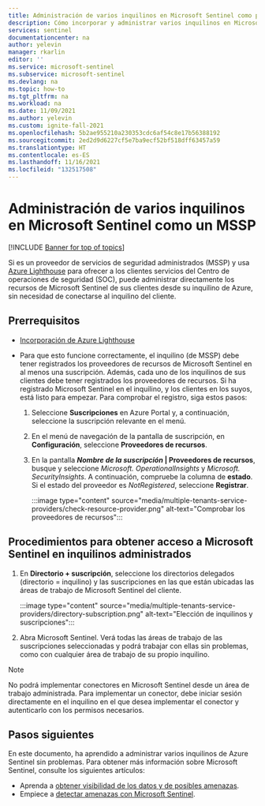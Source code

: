 ```yaml
---
title: Administración de varios inquilinos en Microsoft Sentinel como proveedor de servicios de seguridad administrados | Microsoft Docs
description: Cómo incorporar y administrar varios inquilinos en Microsoft Sentinel como un proveedor de servicios de seguridad administrados (MSSP) mediante Azure Lighthouse.
services: sentinel
documentationcenter: na
author: yelevin
manager: rkarlin
editor: ''
ms.service: microsoft-sentinel
ms.subservice: microsoft-sentinel
ms.devlang: na
ms.topic: how-to
ms.tgt_pltfrm: na
ms.workload: na
ms.date: 11/09/2021
ms.author: yelevin
ms.custom: ignite-fall-2021
ms.openlocfilehash: 5b2ae955210a230353cdc6af54c8e17b56388192
ms.sourcegitcommit: 2ed2d9d6227cf5e7ba9ecf52bf518dff63457a59
ms.translationtype: HT
ms.contentlocale: es-ES
ms.lasthandoff: 11/16/2021
ms.locfileid: "132517508"
---
```

# <a name="manage-multiple-tenants-in-microsoft-sentinel-as-an-mssp"></a>Administración de varios inquilinos en Microsoft Sentinel como un MSSP

[!INCLUDE [Banner for top of topics](./includes/banner.md)]

Si es un proveedor de servicios de seguridad administrados (MSSP) y usa [Azure Lighthouse](../lighthouse/overview.md) para ofrecer a los clientes servicios del Centro de operaciones de seguridad (SOC), puede administrar directamente los recursos de Microsoft Sentinel de sus clientes desde su inquilino de Azure, sin necesidad de conectarse al inquilino del cliente. 

## <a name="prerequisites"></a>Prerrequisitos

- [Incorporación de Azure Lighthouse](../lighthouse/how-to/onboard-customer.md)

- Para que esto funcione correctamente, el inquilino (de MSSP) debe tener registrados los proveedores de recursos de Microsoft Sentinel en al menos una suscripción. Además, cada uno de los inquilinos de sus clientes debe tener registrados los proveedores de recursos. Si ha registrado Microsoft Sentinel en el inquilino, y los clientes en los suyos, está listo para empezar. Para comprobar el registro, siga estos pasos:

    1. Seleccione **Suscripciones** en Azure Portal y, a continuación, seleccione la suscripción relevante en el menú.

    1. En el menú de navegación de la pantalla de suscripción, en **Configuración**, seleccione **Proveedores de recursos**.

    1. En la pantalla ***Nombre de la suscripción* | Proveedores de recursos**, busque y seleccione *Microsoft. OperationalInsights* y *Microsoft. SecurityInsights*. A continuación, compruebe la columna de **estado**. Si el estado del proveedor es *NotRegistered*, seleccione **Registrar**.
    
        :::image type="content" source="media/multiple-tenants-service-providers/check-resource-provider.png" alt-text="Comprobar los proveedores de recursos":::

## <a name="how-to-access-microsoft-sentinel-in-managed-tenants"></a>Procedimientos para obtener acceso a Microsoft Sentinel en inquilinos administrados

1. En **Directorio + suscripción**, seleccione los directorios delegados (directorio = inquilino) y las suscripciones en las que están ubicadas las áreas de trabajo de Microsoft Sentinel del cliente.

    :::image type="content" source="media/multiple-tenants-service-providers/directory-subscription.png" alt-text="Elección de inquilinos y suscripciones":::

1. Abra Microsoft Sentinel. Verá todas las áreas de trabajo de las suscripciones seleccionadas y podrá trabajar con ellas sin problemas, como con cualquier área de trabajo de su propio inquilino.

> [!NOTE]
> No podrá implementar conectores en Microsoft Sentinel desde un área de trabajo administrada. Para implementar un conector, debe iniciar sesión directamente en el inquilino en el que desea implementar el conector y autenticarlo con los permisos necesarios.

## <a name="next-steps"></a>Pasos siguientes

En este documento, ha aprendido a administrar varios inquilinos de Azure Sentinel sin problemas. Para obtener más información sobre Microsoft Sentinel, consulte los siguientes artículos:
- Aprenda a [obtener visibilidad de los datos y de posibles amenazas](get-visibility.md).
- Empiece a [detectar amenazas con Microsoft Sentinel](detect-threats-built-in.md).
